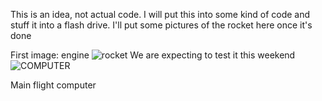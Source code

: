 This is an idea, not actual code. I will put this into some kind of code and stuff it into a flash drive. I'll put some pictures of the rocket here once it's done

First image: engine
![rocket](https://user-images.githubusercontent.com/77510164/199519467-3bfedbed-ddd7-4e5b-b0fd-fc0a1c15626e.jpg)
We are expecting to test it this weekend
![COMPUTER](https://user-images.githubusercontent.com/77510164/199532983-df64038d-f39f-49a5-bc8a-1e168e83aa3a.jpg)

<p>Main flight computer
</p>
